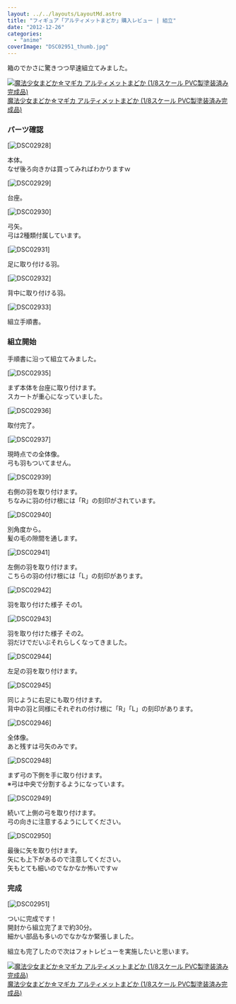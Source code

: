 ```yaml
---
layout: ../../layouts/LayoutMd.astro
title: "フィギュア「アルティメットまどか」購入レビュー | 組立"
date: "2012-12-26"
categories: 
  - "anime"
coverImage: "DSC02951_thumb.jpg"
---
```


箱のでかさに驚きつつ早速組立てみました。

[![魔法少女まどか☆マギカ アルティメットまどか (1/8スケール PVC製塗装済み完成品)](/wp/images/51vSYmlo35L._SL160_.jpg)  
魔法少女まどか☆マギカ アルティメットまどか (1/8スケール PVC製塗装済み完成品)  
](https://www.amazon.co.jp/exec/obidos/ASIN/B0089IW922/mizuka123-22/ref=nosim)

### パーツ確認

[![DSC02928](/wp/images/DSC02928_thumb.jpg "DSC02928")]

本体。  
なぜ後ろ向きかは買ってみればわかりますｗ

[![DSC02929](/wp/images/DSC02929_thumb.jpg "DSC02929")]

台座。

[![DSC02930](/wp/images/DSC02930_thumb.jpg "DSC02930")]

弓矢。  
弓は2種類付属しています。

[![DSC02931](/wp/images/DSC02931_thumb.jpg "DSC02931")]

足に取り付ける羽。

[![DSC02932](/wp/images/DSC02932_thumb.jpg "DSC02932")]

背中に取り付ける羽。

[![DSC02933](/wp/images/DSC02933_thumb.jpg "DSC02933")]

組立手順書。

### 組立開始

手順書に沿って組立てみました。

[![DSC02935](/wp/images/DSC02935_thumb.jpg "DSC02935")]

まず本体を台座に取り付けます。  
スカートが重心になっていました。

[![DSC02936](/wp/images/DSC02936_thumb.jpg "DSC02936")]

取付完了。

[![DSC02937](/wp/images/DSC02937_thumb.jpg "DSC02937")]

現時点での全体像。  
弓も羽もついてません。

[![DSC02939](/wp/images/DSC02939_thumb.jpg "DSC02939")]

右側の羽を取り付けます。  
ちなみに羽の付け根には「R」の刻印がされています。

[![DSC02940](/wp/images/DSC02940_thumb.jpg "DSC02940")]

別角度から。  
髪の毛の隙間を通します。

[![DSC02941](/wp/images/DSC02941_thumb.jpg "DSC02941")]

左側の羽を取り付けます。  
こちらの羽の付け根には「L」の刻印があります。

[![DSC02942](/wp/images/DSC02942_thumb.jpg "DSC02942")]

羽を取り付けた様子 その1。

[![DSC02943](/wp/images/DSC02943_thumb.jpg "DSC02943")]

羽を取り付けた様子 その2。  
羽だけでだいぶそれらしくなってきました。

[![DSC02944](/wp/images/DSC02944_thumb.jpg "DSC02944")]

左足の羽を取り付けます。

[![DSC02945](/wp/images/DSC02945_thumb.jpg "DSC02945")]

同じように右足にも取り付けます。  
背中の羽と同様にそれぞれの付け根に「R」「L」の刻印があります。

[![DSC02946](/wp/images/DSC02946_thumb.jpg "DSC02946")]

全体像。  
あと残すは弓矢のみです。

[![DSC02948](/wp/images/DSC02948_thumb.jpg "DSC02948")]

まず弓の下側を手に取り付けます。  
※弓は中央で分割するようになっています。

[![DSC02949](/wp/images/DSC02949_thumb.jpg "DSC02949")]

続いて上側の弓を取り付けます。  
弓の向きに注意するようにしてください。

[![DSC02950](/wp/images/DSC02950_thumb.jpg "DSC02950")]

最後に矢を取り付けます。  
矢にも上下があるので注意してください。  
矢もとても細いのでなかなか怖いですｗ

### 完成

[![DSC02951](/wp/images/DSC02951_thumb.jpg "DSC02951")]

ついに完成です！  
開封から組立完了まで約30分。  
細かい部品も多いのでなかなか緊張しました。

組立も完了したので次はフォトレビューを実施したいと思います。

[![魔法少女まどか☆マギカ アルティメットまどか (1/8スケール PVC製塗装済み完成品)](/wp/images/51vSYmlo35L._SL160_.jpg)  
魔法少女まどか☆マギカ アルティメットまどか (1/8スケール PVC製塗装済み完成品)](https://www.amazon.co.jp/exec/obidos/ASIN/B0089IW922/mizuka123-22/ref=nosim)
